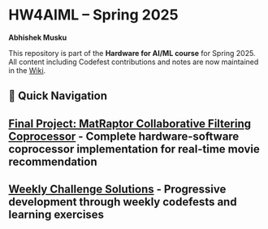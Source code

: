 # HW4AIML – Spring 2025

**Abhishek Musku**

This repository is part of the **Hardware for AI/ML course** for Spring 2025.
All content including Codefest contributions and notes are now maintained in the [Wiki](https://github.com/AbhishekMusku/hw4aiml-am/wiki).

## 🔗 Quick Navigation

## [Final Project: MatRaptor Collaborative Filtering Coprocessor](https://github.com/AbhishekMusku/hw4aiml-am/blob/main/SpGEMM_Accelerator/readme.md) - Complete hardware-software coprocessor implementation for real-time movie recommendation

##  [Weekly Challenge Solutions](https://github.com/AbhishekMusku/hw4aiml-am/wiki) - Progressive development through weekly codefests and learning exercises